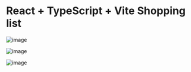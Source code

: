 # React + TypeScript + Vite Shopping list
![image](https://github.com/user-attachments/assets/de088f07-3e7d-4744-bfce-b6533800575d)

![image](https://github.com/user-attachments/assets/b31bef73-2ea8-4085-bbc5-161a3c69bdd9)

![image](https://github.com/user-attachments/assets/35033ae9-8659-4784-9619-606d399014d4)
